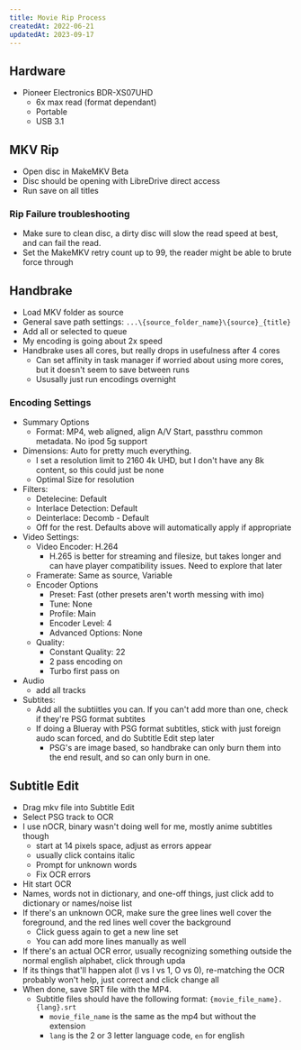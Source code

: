 ```yaml
---
title: Movie Rip Process
createdAt: 2022-06-21
updatedAt: 2023-09-17
---
```

## Hardware
- Pioneer Electronics BDR-XS07UHD
    - 6x max read (format dependant)
    - Portable
    - USB 3.1

## MKV Rip
- Open disc in MakeMKV Beta
- Disc should be opening with LibreDrive direct access
- Run save on all titles

### Rip Failure troubleshooting
- Make sure to clean disc, a dirty disc will slow the read speed at best, and can fail the read.
- Set the MakeMKV retry count up to 99, the reader might be able to brute force through

## Handbrake
- Load MKV folder as source
- General save path settings: `...\{source_folder_name}\{source}_{title}`
- Add all or selected to queue
- My encoding is going about 2x speed
- Handbrake uses all cores, but really drops in usefulness after 4 cores
    - Can set affinity in task manager if worried about using more cores, but it doesn't seem to save between runs
    - Ususally just run encodings overnight

### Encoding Settings
- Summary Options
    - Format: MP4, web aligned, align A/V Start, passthru common metadata.  No ipod 5g support
- Dimensions:
    Auto for pretty much everything.
    - I set a resolution limit to 2160 4k UHD, but I don't have any 8k content, so this could just be none
    - Optimal Size for resolution
- Filters:
    - Detelecine: Default
    - Interlace Detection: Default
    - Deinterlace: Decomb - Default
    - Off for the rest.  Defaults above will automatically apply if appropriate
- Video Settings:
    - Video Encoder: H.264
        - H.265 is better for streaming and filesize, but takes longer and can have player compatibility issues.  Need to explore that later
    - Framerate: Same as source, Variable
    - Encoder Options
        - Preset: Fast (other presets aren't worth messing with imo)
        - Tune: None
        - Profile: Main
        - Encoder Level: 4
        - Advanced Options: None
    - Quality:
        - Constant Quality: 22
        - 2 pass encoding on
        - Turbo first pass on
- Audio
    - add all tracks
- Subtites:
    - Add all the subtiitles you can.  If you can't add more than one, check if they're PSG format subtites
    - If doing a Blueray with PSG format subtitles, stick with just foreign audo scan forced, and do Subtitle Edit step later
        - PSG's are image based, so handbrake can only burn them into the end result, and so can only burn in one.

## Subtitle Edit
- Drag mkv file into Subtitle Edit
- Select PSG track to OCR
- I use nOCR, binary wasn't doing well for me, mostly anime subtitles though
    - start at 14 pixels space, adjust as errors appear
    - usually click contains italic
    - Prompt for unknown words
    - Fix OCR errors
- Hit start OCR
- Names, words not in dictionary, and one-off things, just click add to dictionary or names/noise list
- If there's an unknown OCR, make sure the gree lines well cover the foreground, and the red lines well cover the background
    - Click guess again to get a new line set
    - You can add more lines manually as well
- If there's an actual OCR error, usually recognizing something outside the normal english alphabet, click through upda
- If its things that'll happen alot (l vs I vs 1, O vs 0), re-matching the OCR probably won't help, just correct and click change all
- When done, save SRT file with the MP4.
    - Subtitle files should have the following format: `{movie_file_name}.{lang}.srt`
        - `movie_file_name` is the same as the mp4 but without the extension
        - `lang` is the 2 or 3 letter language code, `en` for english
